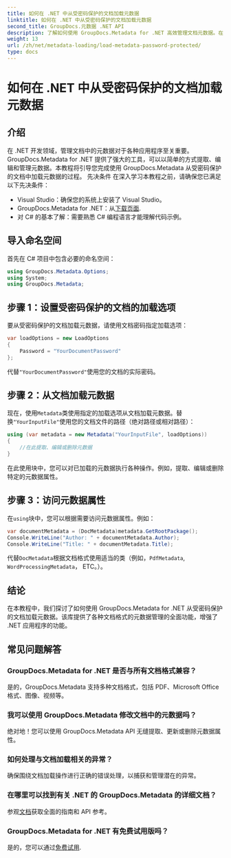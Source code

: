 ```yaml
---
title: 如何在 .NET 中从受密码保护的文档加载元数据
linktitle: 如何在 .NET 中从受密码保护的文档加载元数据
second_title: GroupDocs.元数据 .NET API
description: 了解如何使用 GroupDocs.Metadata for .NET 高效管理文档元数据。在 .NET 应用程序中无缝提取、编辑和处理元数据。
weight: 13
url: /zh/net/metadata-loading/load-metadata-password-protected/
type: docs
---
```

# 如何在 .NET 中从受密码保护的文档加载元数据

## 介绍
在 .NET 开发领域，管理文档中的元数据对于各种应用程序至关重要。GroupDocs.Metadata for .NET 提供了强大的工具，可以以简单的方式提取、编辑和管理元数据。本教程将引导您完成使用 GroupDocs.Metadata 从受密码保护的文档中加载元数据的过程。
先决条件
在深入学习本教程之前，请确保您已满足以下先决条件：
- Visual Studio：确保您的系统上安装了 Visual Studio。
-  GroupDocs.Metadata for .NET：从[下载页面](https://releases.groupdocs.com/metadata/net/).
- 对 C# 的基本了解：需要熟悉 C# 编程语言才能理解代码示例。

## 导入命名空间
首先在 C# 项目中包含必要的命名空间：
```csharp
using GroupDocs.Metadata.Options;
using System;
using GroupDocs.Metadata;
```
## 步骤 1：设置受密码保护的文档的加载选项
要从受密码保护的文档加载元数据，请使用文档密码指定加载选项：
```csharp
var loadOptions = new LoadOptions
{
    Password = "YourDocumentPassword"
};
```
代替`"YourDocumentPassword"`使用您的文档的实际密码。
## 步骤 2：从文档加载元数据
现在，使用`Metadata`类使用指定的加载选项从文档加载元数据。替换`"YourInputFile"`使用您的文档文件的路径（绝对路径或相对路径）：
```csharp
using (var metadata = new Metadata("YourInputFile", loadOptions))
{
    //在此提取、编辑或删除元数据
}
```
在此使用块中，您可以对已加载的元数据执行各种操作。例如，提取、编辑或删除特定的元数据属性。
## 步骤 3：访问元数据属性
在`using`块中，您可以根据需要访问元数据属性。例如：
```csharp
var documentMetadata = (DocMetadata)metadata.GetRootPackage();
Console.WriteLine("Author: " + documentMetadata.Author);
Console.WriteLine("Title: " + documentMetadata.Title);
```
代替`DocMetadata`根据文档格式使用适当的类（例如，`PdfMetadata`, `WordProcessingMetadata`， ETC。）。

## 结论
在本教程中，我们探讨了如何使用 GroupDocs.Metadata for .NET 从受密码保护的文档加载元数据。该库提供了各种文档格式的元数据管理的全面功能，增强了 .NET 应用程序的功能。

## 常见问题解答
### GroupDocs.Metadata for .NET 是否与所有文档格式兼容？
是的，GroupDocs.Metadata 支持多种文档格式，包括 PDF、Microsoft Office 格式、图像、视频等。
### 我可以使用 GroupDocs.Metadata 修改文档中的元数据吗？
绝对地！您可以使用 GroupDocs.Metadata API 无缝提取、更新或删除元数据属性。
### 如何处理与文档加载相关的异常？
确保围绕文档加载操作进行正确的错误处理，以捕获和管理潜在的异常。
### 在哪里可以找到有关 .NET 的 GroupDocs.Metadata 的详细文档？
参观[文档](https://tutorials.groupdocs.com/metadata/net/)获取全面的指南和 API 参考。
### GroupDocs.Metadata for .NET 有免费试用版吗？
是的，您可以通过[免费试用](https://releases.groupdocs.com/).